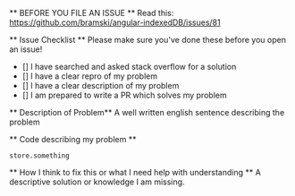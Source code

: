 ** BEFORE YOU FILE AN ISSUE **
Read this: https://github.com/bramski/angular-indexedDB/issues/81

** Issue Checklist **
Please make sure you've done these before you open an issue!
- [] I have searched and asked stack overflow for a solution
- [] I have a clear repro of my problem
- [] I have a clear description of my problem
- [] I am prepared to write a PR which solves my problem

** Description of Problem**
A well written english sentence describing the problem

** Code describing my problem **
```
store.something
```

** How I think to fix this or what I need help with understanding **
A descriptive solution or knowledge I am missing.
